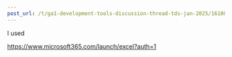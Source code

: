 ```yaml
---
post_url: /t/ga1-development-tools-discussion-thread-tds-jan-2025/161083/80
---
```

I used

<https://www.microsoft365.com/launch/excel?auth=1>